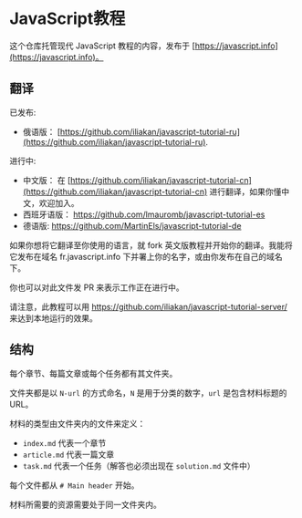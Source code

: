 
# JavaScript教程

这个仓库托管现代 JavaScript 教程的内容，发布于 [https://javascript.info](https://javascript.info)。

## 翻译

已发布:
- 俄语版： [https://github.com/iliakan/javascript-tutorial-ru](https://github.com/iliakan/javascript-tutorial-ru).

进行中:
- 中文版： 在 [https://github.com/iliakan/javascript-tutorial-cn](https://github.com/iliakan/javascript-tutorial-cn) 进行翻译，如果你懂中文，欢迎加入。
- 西班牙语版： https://github.com/lmauromb/javascript-tutorial-es
- 德语版: https://github.com/MartinEls/javascript-tutorial-de

如果你想将它翻译至你使用的语言，就 fork 英文版教程并开始你的翻译。我能将它发布在域名 fr.javascript.info 下并署上你的名字，或由你发布在自己的域名下。

你也可以对此文件发 PR 来表示工作正在进行中。

请注意，此教程可以用 <https://github.com/iliakan/javascript-tutorial-server/> 来达到本地运行的效果。

## 结构

每个章节、每篇文章或每个任务都有其文件夹。

文件夹都是以 `N-url` 的方式命名，`N` 是用于分类的数字，`url` 是包含材料标题的 URL。

材料的类型由文件夹内的文件来定义：

  - `index.md` 代表一个章节
  - `article.md` 代表一篇文章
  - `task.md` 代表一个任务（解答也必须出现在 `solution.md` 文件中）

每个文件都从 `# Main header` 开始。

材料所需要的资源需要处于同一文件夹内。

